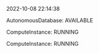 2022-10-08 22:14:38

AutonomousDatabase: AVAILABLE

ComputeInstance: RUNNING

ComputeInstance: RUNNING